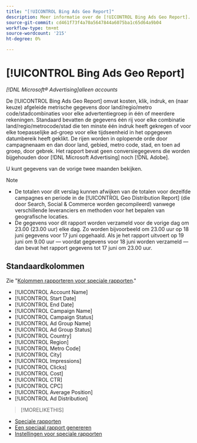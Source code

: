 ```yaml
---
title: "[!UICONTROL Bing Ads Geo Report]"
description: Meer informatie over de [!UICONTROL Bing Ads Geo Report].
source-git-commit: cd461f73f4a70a5647844a6075ba1c65d64a9b04
workflow-type: tm+mt
source-wordcount: '215'
ht-degree: 0%

---
```


# [!UICONTROL Bing Ads Geo Report]

*[!DNL Microsoft® Advertising]alleen accounts*

De [!UICONTROL Bing Ads Geo Report] omvat kosten, klik, indruk, en (naar keuze) afgeleide metrische gegevens door land/regio/metro code/stadcombinaties voor elke advertentiegroep in één of meerdere rekeningen. Standaard bevatten de gegevens één rij voor elke combinatie land/regio/metrocode/stad die ten minste één indruk heeft gekregen of voor elke toepasselijke ad-groep voor elke tijdseenheid in het opgegeven datumbereik heeft geklikt. De rijen worden in oplopende orde door campagnenaam en dan door land, gebied, metro code, stad, en toen ad groep, door gebrek. Het rapport bevat geen conversiegegevens die worden bijgehouden door [!DNL Microsoft Advertising] noch [!DNL Adobe].

U kunt gegevens van de vorige twee maanden bekijken.

>[!NOTE]
>
>* De totalen voor dit verslag kunnen afwijken van de totalen voor dezelfde campagnes en periode in de [!UICONTROL Geo Distribution Report] (die door Search, Social &amp; Commerce worden gecompileerd) vanwege verschillende leveranciers en methoden voor het bepalen van geografische locaties.
>* De gegevens voor dit rapport worden verzameld voor de vorige dag om 23.00 (23.00 uur) elke dag. Zo worden bijvoorbeeld om 23.00 uur op 18 juni gegevens voor 17 juni opgehaald. Als je het rapport uitvoert op 19 juni om 9.00 uur — voordat gegevens voor 18 juni worden verzameld — dan bevat het rapport gegevens tot 17 juni om 23.00 uur.


## Standaardkolommen

Zie &quot;[Kolommen rapporteren voor speciale rapporten](specialty-report-columns.md).&quot;

* [!UICONTROL Account Name]
* [!UICONTROL Start Date]
* [!UICONTROL End Date]
* [!UICONTROL Campaign Name]
* [!UICONTROL Campaign Status]
* [!UICONTROL Ad Group Name]
* [!UICONTROL Ad Group Status]
* [!UICONTROL Country]
* [!UICONTROL Region]
* [!UICONTROL Metro Code]
* [!UICONTROL City]
* [!UICONTROL Impressions]
* [!UICONTROL Clicks]
* [!UICONTROL Cost]
* [!UICONTROL CTR]
* [!UICONTROL CPC]
* [!UICONTROL Average Position]
* [!UICONTROL Ad Distribution]

>[!MORELIKETHIS]
* [Speciale rapporten](specialty-report-about.md)
* [Een speciaal rapport genereren](specialty-report-generate.md)
* [Instellingen voor speciale rapporten](specialty-report-settings.md)


